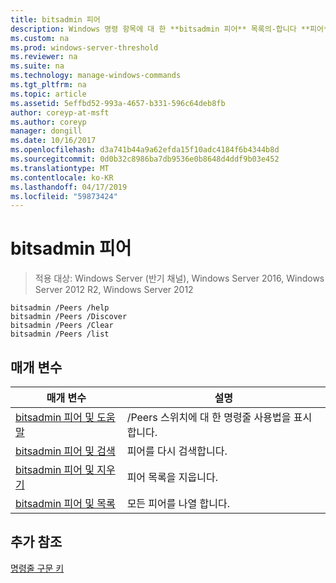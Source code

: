 ```yaml
---
title: bitsadmin 피어
description: Windows 명령 항목에 대 한 **bitsadmin 피어** 목록의-합니다 **피어** 스위치입니다.
ms.custom: na
ms.prod: windows-server-threshold
ms.reviewer: na
ms.suite: na
ms.technology: manage-windows-commands
ms.tgt_pltfrm: na
ms.topic: article
ms.assetid: 5effbd52-993a-4657-b331-596c64deb8fb
author: coreyp-at-msft
ms.author: coreyp
manager: dongill
ms.date: 10/16/2017
ms.openlocfilehash: d3a741b44a9a62efda15f10adc4184f6b4344b8d
ms.sourcegitcommit: 0d0b32c8986ba7db9536e0b8648d4ddf9b03e452
ms.translationtype: MT
ms.contentlocale: ko-KR
ms.lasthandoff: 04/17/2019
ms.locfileid: "59873424"
---
```

# <a name="bitsadmin-peers"></a>bitsadmin 피어

>적용 대상: Windows Server (반기 채널), Windows Server 2016, Windows Server 2012 R2, Windows Server 2012

```
bitsadmin /Peers /help
bitsadmin /Peers /Discover
bitsadmin /Peers /Clear
bitsadmin /Peers /list
```
## <a name="parameters"></a>매개 변수
|매개 변수|설명|
|-------|--------|
|[bitsadmin 피어 및 도움말](bitsadmin-peers-and-help.md)|/Peers 스위치에 대 한 명령줄 사용법을 표시합니다.|
|[bitsadmin 피어 및 검색](bitsadmin-peers-and-discover.md)|피어를 다시 검색합니다.|
|[bitsadmin 피어 및 지우기](bitsadmin-peers-and-clear.md)|피어 목록을 지웁니다.|
|[bitsadmin 피어 및 목록](bitsadmin-peers-and-list.md)|모든 피어를 나열 합니다.|
## <a name="additional-references"></a>추가 참조
[명령줄 구문 키](command-line-syntax-key.md)
